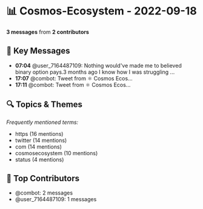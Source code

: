# 📊 Cosmos-Ecosystem - 2022-09-18
**3 messages** from **2 contributors**

## 💬 Key Messages
- **07:04** @user_7164487109: Nothing would've made me to believed binary option pays.3 months ago I know how I was struggling ...
- **17:07** @combot: [‌‌‌‌‎⁠](https://twitter.com/CosmosEcosystem/status/1571546544297607169)Tweet from ⚛️ Cosmos Ecos...
- **17:11** @combot: [‌‌‌‌‎⁠](https://twitter.com/CosmosEcosystem/status/1571547329551028225)Tweet from ⚛️ Cosmos Ecos...

## 🔍 Topics & Themes
*Frequently mentioned terms:*
- https (16 mentions)
- twitter (14 mentions)
- com (14 mentions)
- cosmosecosystem (10 mentions)
- status (4 mentions)

## 👥 Top Contributors
- @combot: 2 messages
- @user_7164487109: 1 messages